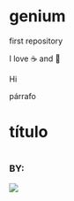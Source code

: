 # genium
first repository

I love :coffee: and :pizza:

Hi

<p>párrafo</p>

<h1>título<h1>

<h3>BY:</h3>
  <img src="http://genium.co/gif_genium.gif">
  
